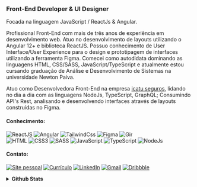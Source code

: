 ### Front-End Developer & UI Designer
Focada na linguagem JavaScript / ReactJs & Angular.

Profissional Front-End com mais de três anos de experiência em desenvolvimento web. Atuo no desenvolvimento de layouts utilizando o Angular 12+ e biblioteca ReactJS. Possuo conhecimento de User Interface/User Experience para o design e prototipagem de interfaces utilizando a ferramenta Figma. Comecei como autodidata dominando as linguagens HTML, CSS/SASS, JavaScript/TypeScript e atualmente estou cursando graduação de Análise e Desenvolvimento de Sistemas na universidade Newton Paiva.

Atuo como Desenvolvedora Front-End na empresa [icatu seguros](https://portal.icatuseguros.com.br/), lidando no dia a dia com as linguagens NodeJs, TypeScript, GraphQL; Consumindo API's Rest, analisando e desenvolvendo interfaces através de layouts construídas no Figma. 

<div align="left">

#### Conhecimento:
<img src="https://img.shields.io/badge/React-%231e202c.svg?style=for-the-badge&logo=react&logoColor=white" alt="ReactJS" title="ReactJS"> 
<img src="https://img.shields.io/badge/Angular-%231e202c.svg?style=for-the-badge&logo=angular&logoColor=white" alt="Angular" title="Angular">
<img src="https://img.shields.io/badge/TailwindCSS-%231e202c.svg?style=for-the-badge&logo=tailwindcss&logoColor=white" alt="TailwindCss" title="TailwindCSS"> 
<img src="https://img.shields.io/badge/Figma-%231e202c.svg?style=for-the-badge&logo=figma&logoColor=white" alt="Figma" title="Figma">
<img src="https://img.shields.io/badge/Git-%231e202c.svg?style=for-the-badge&logo=git&logoColor=white" alt="Gir" title="Git">
<br>
<img src="https://img.shields.io/badge/HTML5-%231e202c.svg?style=for-the-badge&logo=html5&logoColor=white" alt="HTML" title="HTML"> 
<img src="https://img.shields.io/badge/CSS3-%231e202c.svg?style=for-the-badge&logo=css3&logoColor=white" alt="CSS3" title="CSS3"> 
<img src="https://img.shields.io/badge/SASS-%231e202c.svg?style=for-the-badge&logo=sass&logoColor=white" alt="SASS" title="SASS"> 
<img src="https://img.shields.io/badge/JavaScript-%231e202c.svg?style=for-the-badge&logo=javascript&logoColor=white" alt="JavaScript" title="JavaScript"> 
<img src="https://img.shields.io/badge/TypeScript-%231e202c.svg?style=for-the-badge&logo=TypeScript&logoColor=white" alt="TypeScript" title="TypeScript"> 
<img src="https://img.shields.io/badge/NodeJs-%231e202c.svg?style=for-the-badge&logo=node.js&logoColor=white" alt="NodeJs" title="NodeJs"> 

#### Contato:
<a href="https://lucianesantcs.github.io/"><img src="https://img.shields.io/badge/lucianesantcs.github.io-%231e202c.svg?&style=for-the-badge&logo=wellfound&logoColor=white" alt="Site pessoal" title="Site pessoal"></a> <a href="https://lucianesantcs.github.io/LUCIANE_SANTOS_CURRICULO.pdf" target="_blank"><img src="https://img.shields.io/badge/currículo-%231e202c.svg?&style=for-the-badge&logo=readdotcv&logoColor=white" alt="Currículo" title="Currículo"></a>  <a href="https://www.linkedin.com/in/lucianesantcs/"><img src="https://img.shields.io/badge/linkedin-%231e202c.svg?&style=for-the-badge&logo=linkedin&logoColor=white" alt="LinkedIn" title="LinkedIn"></a> <a href="mailto:lucianesantcs@gmail.com"><img src="https://img.shields.io/badge/gmail-%231e202c.svg?&style=for-the-badge&logo=gmail:lucianesantcs@gmail.com&logoColor=white" alt="Gmail" title="Gmail:lucianesantcs@gmail.com"></a> <a href="https://dribbble.com/lucianesantos"><img src="https://img.shields.io/badge/dribbble-%231e202c.svg?&style=for-the-badge&logo=dribbble&logoColor=white" alt="Dribbble" title="Dribbble"></a>

</div>

<details>
<summary>
  <strong>Github Stats</strong>
</summary>
<br >

<div align="left">
  
  <img align="center" src="https://github-readme-stats.vercel.app/api?username=lucianesantcs&show_icons=true&theme=nord&bg_color=0D1017&hide_border=true" alt="Github Stats" height=175/>

  <img align="center" src="https://github-readme-stats.vercel.app/api/top-langs/?username=lucianesantcs&layout=compact&theme=nord&bg_color=0D1017&hide_border=true" alt="Github Stats" height=175 />

</div>


